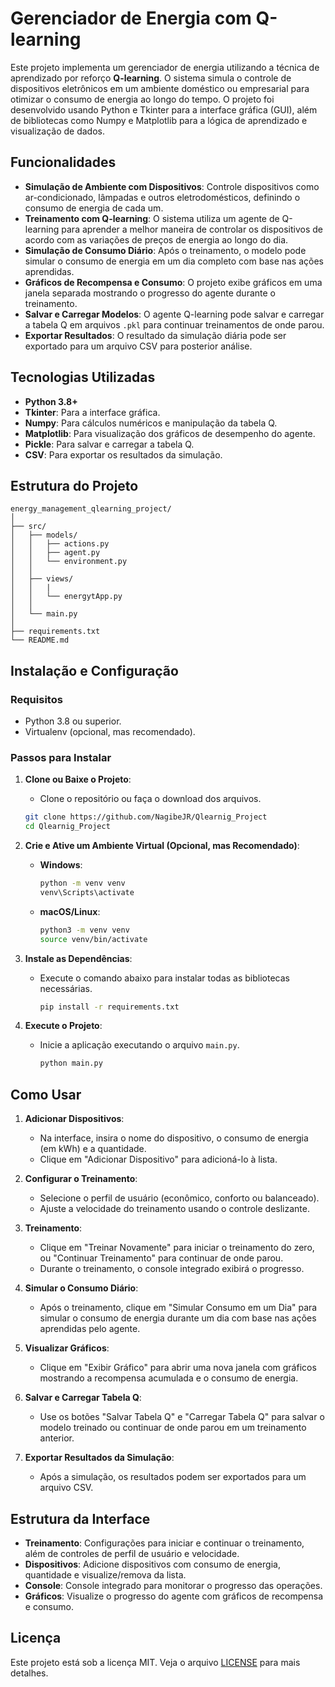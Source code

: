
# Gerenciador de Energia com Q-learning

Este projeto implementa um gerenciador de energia utilizando a técnica de aprendizado por reforço **Q-learning**. O sistema simula o controle de dispositivos eletrônicos em um ambiente doméstico ou empresarial para otimizar o consumo de energia ao longo do tempo. O projeto foi desenvolvido usando Python e Tkinter para a interface gráfica (GUI), além de bibliotecas como Numpy e Matplotlib para a lógica de aprendizado e visualização de dados.

## Funcionalidades

- **Simulação de Ambiente com Dispositivos**: Controle dispositivos como ar-condicionado, lâmpadas e outros eletrodomésticos, definindo o consumo de energia de cada um.
- **Treinamento com Q-learning**: O sistema utiliza um agente de Q-learning para aprender a melhor maneira de controlar os dispositivos de acordo com as variações de preços de energia ao longo do dia.
- **Simulação de Consumo Diário**: Após o treinamento, o modelo pode simular o consumo de energia em um dia completo com base nas ações aprendidas.
- **Gráficos de Recompensa e Consumo**: O projeto exibe gráficos em uma janela separada mostrando o progresso do agente durante o treinamento.
- **Salvar e Carregar Modelos**: O agente Q-learning pode salvar e carregar a tabela Q em arquivos `.pkl` para continuar treinamentos de onde parou.
- **Exportar Resultados**: O resultado da simulação diária pode ser exportado para um arquivo CSV para posterior análise.

## Tecnologias Utilizadas

- **Python 3.8+**
- **Tkinter**: Para a interface gráfica.
- **Numpy**: Para cálculos numéricos e manipulação da tabela Q.
- **Matplotlib**: Para visualização dos gráficos de desempenho do agente.
- **Pickle**: Para salvar e carregar a tabela Q.
- **CSV**: Para exportar os resultados da simulação.

## Estrutura do Projeto

```
energy_management_qlearning_project/
│
├── src/
│   ├── models/
│   │   ├── actions.py
│   │   ├── agent.py
│   │   └── environment.py
│   │
│   ├── views/
│   │   |
│   │   └── energytApp.py
│   │
│   └── main.py
│
├── requirements.txt
└── README.md

```

## Instalação e Configuração

### Requisitos

- Python 3.8 ou superior.
- Virtualenv (opcional, mas recomendado).

### Passos para Instalar

1. **Clone ou Baixe o Projeto**:
   - Clone o repositório ou faça o download dos arquivos.

   ```bash
   git clone https://github.com/NagibeJR/Qlearnig_Project
   cd Qlearnig_Project
   ```

2. **Crie e Ative um Ambiente Virtual (Opcional, mas Recomendado)**:
   - **Windows**:
     ```bash
     python -m venv venv
     venv\Scripts\activate
     ```
   - **macOS/Linux**:
     ```bash
     python3 -m venv venv
     source venv/bin/activate
     ```

3. **Instale as Dependências**:
   - Execute o comando abaixo para instalar todas as bibliotecas necessárias.
     ```bash
     pip install -r requirements.txt
     ```

4. **Execute o Projeto**:
   - Inicie a aplicação executando o arquivo `main.py`.
     ```bash
     python main.py
     ```

## Como Usar

1. **Adicionar Dispositivos**:
   - Na interface, insira o nome do dispositivo, o consumo de energia (em kWh) e a quantidade.
   - Clique em "Adicionar Dispositivo" para adicioná-lo à lista.

2. **Configurar o Treinamento**:
   - Selecione o perfil de usuário (econômico, conforto ou balanceado).
   - Ajuste a velocidade do treinamento usando o controle deslizante.

3. **Treinamento**:
   - Clique em "Treinar Novamente" para iniciar o treinamento do zero, ou "Continuar Treinamento" para continuar de onde parou.
   - Durante o treinamento, o console integrado exibirá o progresso.

4. **Simular o Consumo Diário**:
   - Após o treinamento, clique em "Simular Consumo em um Dia" para simular o consumo de energia durante um dia com base nas ações aprendidas pelo agente.

5. **Visualizar Gráficos**:
   - Clique em "Exibir Gráfico" para abrir uma nova janela com gráficos mostrando a recompensa acumulada e o consumo de energia.

6. **Salvar e Carregar Tabela Q**:
   - Use os botões "Salvar Tabela Q" e "Carregar Tabela Q" para salvar o modelo treinado ou continuar de onde parou em um treinamento anterior.

7. **Exportar Resultados da Simulação**:
   - Após a simulação, os resultados podem ser exportados para um arquivo CSV.

## Estrutura da Interface

- **Treinamento**: Configurações para iniciar e continuar o treinamento, além de controles de perfil de usuário e velocidade.
- **Dispositivos**: Adicione dispositivos com consumo de energia, quantidade e visualize/remova da lista.
- **Console**: Console integrado para monitorar o progresso das operações.
- **Gráficos**: Visualize o progresso do agente com gráficos de recompensa e consumo.

## Licença

Este projeto está sob a licença MIT. Veja o arquivo [LICENSE](LICENSE) para mais detalhes.

